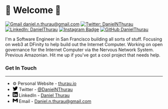 # 🤖 Welcome 🤖


[![Gmail daniel.n.thurau@gmail.com](https://img.shields.io/badge/-daniel.n.thurau@gmail.com-c14438?style=flat&logo=Gmail&logoColor=white&link=mailto:daniel.n.thurau@gmail.com)](mailto:daniel.n.thurau@gmail.com)
[![Twitter: DanielNThurau](https://img.shields.io/twitter/follow/DanielNThurau?style=flat&logo=twitter&logoColor=white&color=1CA2F1)](https://twitter.com/DanielNThurau)
[![LinkedIn: DanielThurau](https://img.shields.io/badge/-DanielThurau-blue?flat&logo=linkedin&logoColor=white&color=0D76A8&link=https://www.linkedin.com/in/DanielThurau/)](https://www.linkedin.com/in/DanielThurau/)
[![Instagram Badge](https://img.shields.io/badge/-@danthurau-BE3D92?style=flat&logo=instagram&logoColor=white&link=https://instagram.com/danthurau/)](https://instagram.com/danthurau)
[![GitHub DanielThurau](https://img.shields.io/github/followers/DanielThurau?label=follow&style=social)](https://github.com/DanielThurau)


I'm a Software Engineer in San Francisco building all sorts of stuff. Focusing on web3 at DFinity to help build out the Internet Computer. Working on open governance for the Internet Computer via the Nervous Network System.  Previous Amazonian. Hit me up if you've got a cool project that needs help. 

### Get In Touch

---

- ⚙️ Personal Website - [thurau.io](https://thurau.io)
- <img src="./assets/twitter.svg" width="16" height="16"/> Twitter - [@DanielNThurau](https://twitter.com/DanielNThurau)
- <img src="./assets/linkedin.svg" widwth="16" height="16"/> LinkedIn - [Daniel Thurau](https://www.linkedin.com/in/danielthurau/)
- <img src="./assets/gmail.svg" widwth="16" height="16"/> Email - [Daniel.n.thurau@gmail.com](mailto:daniel.n.thurau@gmail.com)
